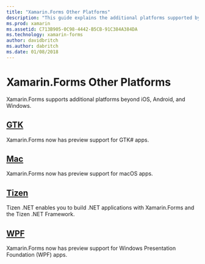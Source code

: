 ```yaml
---
title: "Xamarin.Forms Other Platforms"
description: "This guide explains the additional platforms supported by Xamarin.Forms."
ms.prod: xamarin
ms.assetid: C713B905-0C98-4442-B5CB-91C384A384DA
ms.technology: xamarin-forms
author: davidbritch
ms.author: dabritch
ms.date: 01/08/2018
---
```


# Xamarin.Forms Other Platforms

Xamarin.Forms supports additional platforms beyond iOS, Android, and Windows.

## [GTK](gtk.md)

Xamarin.Forms now has preview support for GTK# apps.

## [Mac](mac.md)

Xamarin.Forms now has preview support for macOS apps.

## [Tizen](tizen.md)

Tizen .NET enables you to build .NET applications with Xamarin.Forms and the Tizen .NET Framework.

## [WPF](wpf.md)

Xamarin.Forms now has preview support for Windows Presentation Foundation (WPF) apps.
